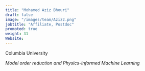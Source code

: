 ```yaml
---
title: "Mohamed Aziz Bhouri"
draft: false
image: "/images/team/Aziz2.png"
jobtitle: "Affiliate, Postdoc"
promoted: true
weight: 31
Website:
---
```



Columbia University

*Model order reduction and Physics-informed Machine Learning*
